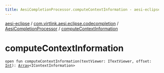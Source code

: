 ```yaml
---
title: AesiCompletionProcessor.computeContextInformation - aesi-eclipse
---
```


[aesi-eclipse](../../index.html) / [com.virtlink.aesi.eclipse.codecompletion](../index.html) / [AesiCompletionProcessor](index.html) / [computeContextInformation](.)

# computeContextInformation

`open fun computeContextInformation(textViewer: ITextViewer, offset: `[`Int`](https://kotlinlang.org/api/latest/jvm/stdlib/kotlin/-int/index.html)`): `[`Array`](https://kotlinlang.org/api/latest/jvm/stdlib/kotlin/-array/index.html)`<IContextInformation>`